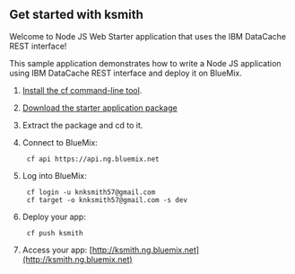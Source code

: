 Get started with ksmith
-----------------------------------

Welcome to Node JS Web Starter application that uses the IBM DataCache REST interface!

This sample application demonstrates how to write a Node JS application using IBM DataCache REST interface and deploy it on BlueMix.

1. [Install the cf command-line tool](https://www.ng.bluemix.net/docs/BuildingWeb.jsp#install-cf).
2. [Download the starter application package](https://ace.ng.bluemix.net:443/rest/../rest/apps/ad9013bf-86fb-4b39-9e41-ad4acfb457b1/starter-download)
3. Extract the package and cd to it.
4. Connect to BlueMix:

		cf api https://api.ng.bluemix.net

5. Log into BlueMix:

		cf login -u knksmith57@gmail.com
		cf target -o knksmith57@gmail.com -s dev
		
6. Deploy your app:

		cf push ksmith

7. Access your app: [http://ksmith.ng.bluemix.net](http://ksmith.ng.bluemix.net)
